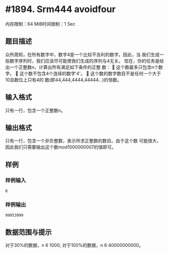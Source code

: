 # #1894. Srm444 avoidfour

内存限制：64 MiB时间限制：1 Sec

## 题目描述

众所周知，在所有数字中，数字4是一个比较不吉利的数字。因此，当 我们生成一些数字序列时，我们应该尽可能使我们生成的序列与4无关。 现在，你的任务是给出一个正整数n，计算出所有满足如下条件的正整 数：  这个数最多只包含n个数字。  这个数不包含4个连续的数字'4'。  这个数的数字数目不是任何一个大于10且数位上只有4的 数(即44,444,4444,44444...)的倍数。

## 输入格式

只有一行，包含一个正整数n。

## 输出格式

只有一行，包含一个非负整数，表示所求正整数的数目。由于这个数 可能很大，因此我们只需要输出这个数mod1000000007的值即可。

## 样例

### 样例输入

    
    8
    
    
    

### 样例输出

    
    99953999
    

## 数据范围与提示

对于30%的数据，n 6 1000; 对于100%的数据，n 6 40000000000。
